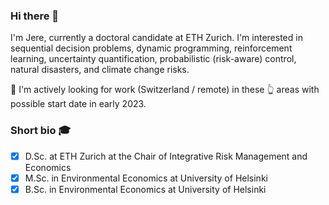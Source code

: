 ### Hi there 👋

I'm Jere, currently a doctoral candidate at ETH Zurich. I'm interested in sequential decision problems, dynamic programming, reinforcement learning, uncertainty quantification, probabilistic (risk-aware) control, natural disasters, and climate change risks.

:mega: I'm actively looking for work (Switzerland / remote) in these :point_up_2: areas with possible start date in early 2023.

### Short bio :mortar_board:
* [x] D.Sc. at ETH Zurich at the Chair of Integrative Risk Management and Economics
* [x] M.Sc. in Environmental Economics at University of Helsinki
* [x] B.Sc. in Environmental Economics at University of Helsinki
